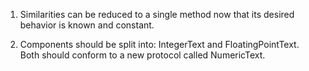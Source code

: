 
1. Similarities can be reduced to a single method now that its desired behavior is known and constant.

2. Components should be split into: IntegerText and FloatingPointText. Both should conform to a new protocol called NumericText.
